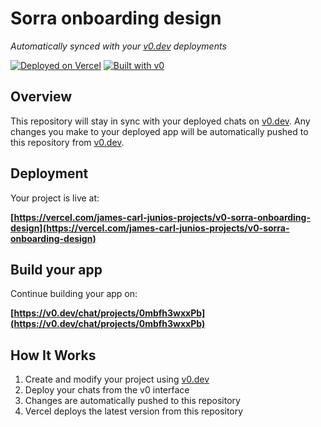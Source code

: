 # Sorra onboarding design

*Automatically synced with your [v0.dev](https://v0.dev) deployments*

[![Deployed on Vercel](https://img.shields.io/badge/Deployed%20on-Vercel-black?style=for-the-badge&logo=vercel)](https://vercel.com/james-carl-junios-projects/v0-sorra-onboarding-design)
[![Built with v0](https://img.shields.io/badge/Built%20with-v0.dev-black?style=for-the-badge)](https://v0.dev/chat/projects/0mbfh3wxxPb)

## Overview

This repository will stay in sync with your deployed chats on [v0.dev](https://v0.dev).
Any changes you make to your deployed app will be automatically pushed to this repository from [v0.dev](https://v0.dev).

## Deployment

Your project is live at:

**[https://vercel.com/james-carl-junios-projects/v0-sorra-onboarding-design](https://vercel.com/james-carl-junios-projects/v0-sorra-onboarding-design)**

## Build your app

Continue building your app on:

**[https://v0.dev/chat/projects/0mbfh3wxxPb](https://v0.dev/chat/projects/0mbfh3wxxPb)**

## How It Works

1. Create and modify your project using [v0.dev](https://v0.dev)
2. Deploy your chats from the v0 interface
3. Changes are automatically pushed to this repository
4. Vercel deploys the latest version from this repository